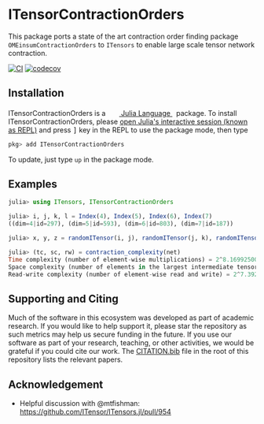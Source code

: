 # ITensorContractionOrders

This package ports a state of the art contraction order finding package `OMEinsumContractionOrders` to `ITensors` to enable large scale tensor network contraction.

[![CI](https://github.com/GiggleLiu/ITensorContractionOrders.jl/actions/workflows/CI.yml/badge.svg)](https://github.com/GiggleLiu/ITensorContractionOrders.jl/actions/workflows/CI.yml)
[![codecov](https://codecov.io/gh/GiggleLiu/ITensorContractionOrders.jl/branch/main/graph/badge.svg?token=ZkoPZJeW2v)](https://codecov.io/gh/GiggleLiu/ITensorContractionOrders.jl)

## Installation
<p>
ITensorContractionOrders is a &nbsp;
    <a href="https://julialang.org">
        <img src="https://raw.githubusercontent.com/JuliaLang/julia-logo-graphics/master/images/julia.ico" width="16em">
        Julia Language
    </a>
    &nbsp; package. To install ITensorContractionOrders,
    please <a href="https://docs.julialang.org/en/v1/manual/getting-started/">open
    Julia's interactive session (known as REPL)</a> and press <kbd>]</kbd> key in the REPL to use the package mode, then type
</p>

```julia
pkg> add ITensorContractionOrders
```

To update, just type `up` in the package mode.

## Examples

```julia
julia> using ITensors, ITensorContractionOrders

julia> i, j, k, l = Index(4), Index(5), Index(6), Index(7)
((dim=4|id=297), (dim=5|id=593), (dim=6|id=803), (dim=7|id=187))

julia> x, y, z = randomITensor(i, j), randomITensor(j, k), randomITensor(k, l);

julia> (tc, sc, rw) = contraction_complexity(net)
Time complexity (number of element-wise multiplications) = 2^8.169925001442312
Space complexity (number of elements in the largest intermediate tensor) = 2^4.807354922057604
Read-write complexity (number of element-wise read and write) = 2^7.39231742277876
```

## Supporting and Citing

Much of the software in this ecosystem was developed as part of academic research.
If you would like to help support it, please star the repository as such metrics may help us secure funding in the future.
If you use our software as part of your research, teaching, or other activities, we would be grateful if you could cite our work.
The
[CITATION.bib](CITATION.bib) file in the root of this repository lists the relevant papers.

## Acknowledgement
* Helpful discussion with @mtfishman:
https://github.com/ITensor/ITensors.jl/pull/954
